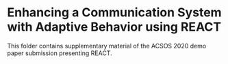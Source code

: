# Enhancing a Communication System with Adaptive Behavior using REACT

This folder contains supplementary material of the ACSOS 2020 demo paper submission presenting REACT.